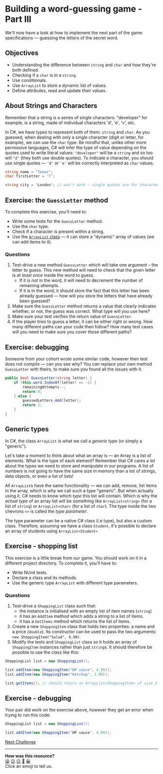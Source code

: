 # Building a word-guessing game - Part III

We'll now have a look at how to implement the next part of the game specifications — guessing the letters of the secret word.

## Objectives 
 * Understanding the difference between `string` and `char` and how they're both defined.
 * Checking if a `char` is in a `string`.
 * Use conditionals.
 * Use `ArrayList` to store a dynamic list of values.
 * Define attributes, read and update their values.

## About Strings and Characters

<!-- OMITTED -->

Remember that a string is a series of single characters: "developer" for example, is a string, made of individual characters 'd', 'e', 'v', etc.

In C#, we have types to represent both of them: `string` and `char`. As you guessed, when dealing with only a single character (digit or letter, for example), we can use the `char` type. Be mindful that, unlike other more permissive languages, C# will infer the type of value depending on the quotes used to write literal values: `"developer"` will be a `string` and so too will `"d"` (they both use double quotes). To indicate a character, you should use single quotes — `'d'` or `'e'` will be correctly interpreted as `char` values. 

```csharp
string name = "Tomas";
char firstLetter = 'T';

string city = 'London'; // won't work — single quotes are for characters
```

## Exercise: the `GuessLetter` method

<!-- OMITTED -->

To complete this exercise, you'll need to:
 * Write some tests for the `GuessLetter` method.
 * Use the `char` type.
 * Check if a character is present within a string.
 * Use the [`ArrayList` class](https://docs.microsoft.com/en-us/dotnet/api/system.collections.arraylist?view=net-6.0) — it can store a "dynamic" array of values (we can add items to it).

### Questions

1. Test-drive a new method `GuessLetter` which will take one argument – the letter to guess. This new method will need to check that the given letter is *at least once* inside the word to guess.
    * If it is *not* in the word, it will need to decrement the number of remaining attempts.
    * If it is in the word, it should store the fact that this letter has been already guessed — how will you store the letters that have already been guessed?
3. Make sure the `GuessLetter` method returns a value that clearly indicates whether, or not, the guess was correct.  What type will you use here?
4. Make sure your test verifies the return value of `GuessLetter`.
5. If the player tries to guess a letter, it can be either right or wrong. How many different paths can your code then follow? How many test cases will you need to make sure you cover those different paths?

## Exercise: debugging

<!-- OMITTED -->

Someone from your cohort wrote some similar code, however their test does not compile — can you see why? You can replace your own method `GuessLetter` with theirs, to make sure you found all the issues with it.

```csharp
public bool GuessLetter(string letter) {
    if (this.word.IndexOf(letter) == -1) {
        remainingAttempts--;
        return 0;
    } else {
        guessedLetters.Add(letter);
        return 1;
    }
}
```

## Generic types

In C#, the class `ArrayList` is what we call a *generic type* (or simply a "generic").

Let's take a moment to think about what an array is — an Array is a list of elements. What is the type of each element? Remember that C# cares a lot about the types we need to store and manipulate in our programs. A list of numbers is not going to have the same size in memory than a list of strings, data objects, or even a list of lists!

All `ArrayList`s have the same functionality — we can add, remove, list items in the array, which is why we call such a type "generic". But when actually using it, C# needs to know which *type* this list will contain. Which is why the *actual type* of an array list will be something like `ArrayList<string>` (for a list of `string`) or `ArrayList<char>` (for a list of `char`). The type inside the two chevrons `<>` is called the *type parameter*.

The type parameter can be a native C# class (i.e type), but also a custom class. Therefore, assuming we have a class `Student`, it's possible to declare an array of students using `ArrayList<Student>`

## Exercise - shopping list

<!-- OMITTED -->

This exercise is a little break from our game. You should work on it in a different project directory. To complete it, you'll have to:
* Write NUnit tests.
* Declare a class and its methods.
* Use the generic type `ArrayList` with different type parameters.

### Questions

1. Test-drive a `ShoppingList` class such that:
    * the instance is initialised with an empty list of item names (`string`)
    * it has an `AddItem` method which adds a string to a list of items.
    * it has a `GetItems` method which returns the list of items.
2. Create a new `ShoppingItem` class that holds two properties: a name and a price (`double`). Its constructor can be used to pass the two arguments: `new ShoppingItem("Salad", 6.90)`.
3. Modify the tests and `ShoppingList` class so it holds an array of `ShoppingItem` instances rather than just `string`s. It should therefore be possible to use the class like this:

```csharp
ShoppingList list = new ShoppingList();

list.addItem(new ShoppingItem("HP sauce", 4.99));
list.addItem(new ShoppingItem("Ketchup", 3.99));

list.getItems(); // should return an ArrayList<ShoppingItem> of size 2.
```

## Exercise - debugging

<!-- OMITTED -->

Your pair did work on the exercise above, however they get an error when trying to run this code:

```csharp
ShoppingList list = new ShoppingList();

list.addItem(new ShoppingItem('HP sauce', 4.99));
```

[Next Challenge](08_challenge_guessed_letters.md)

<!-- BEGIN GENERATED SECTION DO NOT EDIT -->

---

**How was this resource?**  
[😫](https://airtable.com/shrUJ3t7KLMqVRFKR?prefill_Repository=makersacademy/csharp-apprenticeship-module&prefill_File=main/07_challenge_player_guesses.md&prefill_Sentiment=😫) [😕](https://airtable.com/shrUJ3t7KLMqVRFKR?prefill_Repository=makersacademy/csharp-apprenticeship-module&prefill_File=main/07_challenge_player_guesses.md&prefill_Sentiment=😕) [😐](https://airtable.com/shrUJ3t7KLMqVRFKR?prefill_Repository=makersacademy/csharp-apprenticeship-module&prefill_File=main/07_challenge_player_guesses.md&prefill_Sentiment=😐) [🙂](https://airtable.com/shrUJ3t7KLMqVRFKR?prefill_Repository=makersacademy/csharp-apprenticeship-module&prefill_File=main/07_challenge_player_guesses.md&prefill_Sentiment=🙂) [😀](https://airtable.com/shrUJ3t7KLMqVRFKR?prefill_Repository=makersacademy/csharp-apprenticeship-module&prefill_File=main/07_challenge_player_guesses.md&prefill_Sentiment=😀)  
Click an emoji to tell us.

<!-- END GENERATED SECTION DO NOT EDIT -->
